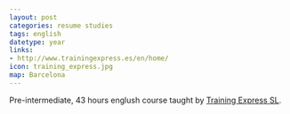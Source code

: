 ```yaml
---
layout: post
categories: resume studies
tags: english
datetype: year
links:
- http://www.trainingexpress.es/en/home/
icon: training_express.jpg
map: Barcelona
---
```


Pre-intermediate, 43 hours englush course taught by [Training Express SL](http://www.trainingexpress.es/en/home/).
